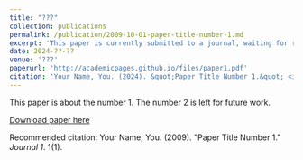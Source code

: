 ```yaml
---
title: "???"
collection: publications
permalink: /publication/2009-10-01-paper-title-number-1.md
excerpt: 'This paper is currently submitted to a journal, waiting for review response.'
date: 2024-??-??
venue: '???'
paperurl: 'http://academicpages.github.io/files/paper1.pdf'
citation: 'Your Name, You. (2024). &quot;Paper Title Number 1.&quot; <i>Journal 1</i>. 1(1).'
---
```

This paper is about the number 1. The number 2 is left for future work.

[Download paper here](http://academicpages.github.io/files/paper1.pdf)

Recommended citation: Your Name, You. (2009). "Paper Title Number 1." <i>Journal 1</i>. 1(1).
